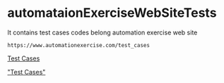 # automataionExerciseWebSiteTests
It contains test cases codes belong  automation exercise web site

```
https://www.automationexercise.com/test_cases
```

[Test Cases](https://www.automationexercise.com/test_cases)

<a href="https://www.automationexercise.com/test_cases" target="_blank">"Test Cases"</a>
